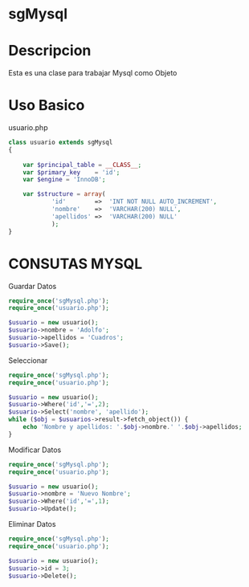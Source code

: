 sgMysql
=======

Descripcion
======
Esta es una clase para trabajar Mysql como Objeto

Uso Basico
===========

usuario.php

```php
class usuario extends sgMysql
{
	
	var $principal_table = __CLASS__;
	var $primary_key 	= 'id';
	var $engine = 'InnoDB';

	var $structure = array(
			'id'		=>	'INT NOT NULL AUTO_INCREMENT',
			'nombre'	=>	'VARCHAR(200) NULL',
			'apellidos'	=>	'VARCHAR(200) NULL'
			);
}
```

CONSUTAS MYSQL
=========
Guardar Datos
```php
require_once('sgMysql.php');
require_once('usuario.php');

$usuario = new usuario();
$usuario->nombre = 'Adolfo';
$usuario->apellidos = 'Cuadros';
$usuario->Save();
```

Seleccionar
```php
require_once('sgMysql.php');
require_once('usuario.php');

$usuario = new usuario();
$usuario->Where('id','=',2);
$usuario->Select('nombre', 'apellido');
while ($obj = $usuarios->result->fetch_object()) {
	echo 'Nombre y apellidos: '.$obj->nombre.' '.$obj->apellidos;
}
```

Modificar Datos
```php
require_once('sgMysql.php');
require_once('usuario.php');

$usuario = new usuario();
$usuario->nombre = 'Nuevo Nombre';
$usuario->Where('id','=',1);
$usuario->Update();
```

Eliminar Datos
```php
require_once('sgMysql.php');
require_once('usuario.php');

$usuario = new usuario();
$usuario->id = 3;
$usuario->Delete();
```

